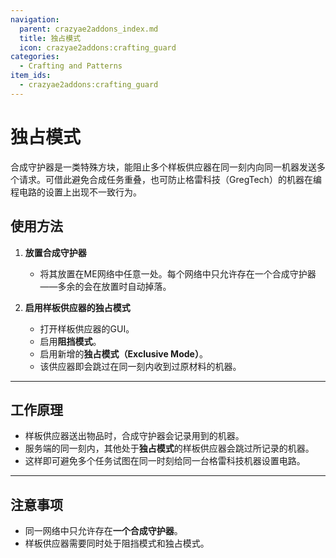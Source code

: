 ```yaml
---
navigation:
  parent: crazyae2addons_index.md
  title: 独占模式
  icon: crazyae2addons:crafting_guard
categories:
  - Crafting and Patterns
item_ids:
  - crazyae2addons:crafting_guard
---
```


# 独占模式

<BlockImage id="crazyae2addons:crafting_guard" scale="4"></BlockImage>

合成守护器是一类特殊方块，能阻止多个样板供应器在同一刻内向同一机器发送多个请求。可借此避免合成任务重叠，也可防止格雷科技（GregTech）的机器在编程电路的设置上出现不一致行为。

## 使用方法

1. **放置合成守护器**
    - 将其放置在ME网络中任意一处。每个网络中只允许存在一个合成守护器——多余的会在放置时自动掉落。

2. **启用样板供应器的独占模式**
    - 打开样板供应器的GUI。
    - 启用**阻挡模式**。
    - 启用新增的**独占模式（Exclusive Mode）**。
    - 该供应器即会跳过在同一刻内收到过原材料的机器。

---

## 工作原理

- 样板供应器送出物品时，合成守护器会记录用到的机器。
- 服务端的同一刻内，其他处于**独占模式**的样板供应器会跳过所记录的机器。
- 这样即可避免多个任务试图在同一时刻给同一台格雷科技机器设置电路。

---

## 注意事项

- 同一网络中只允许存在**一个合成守护器**。
- 样板供应器需要同时处于阻挡模式和独占模式。
